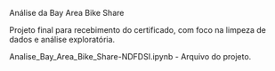 Análise da Bay Area Bike Share

Projeto final para recebimento do certificado, com foco na limpeza de dados e análise exploratória.

Analise_Bay_Area_Bike_Share-NDFDSI.ipynb - Arquivo do projeto.
